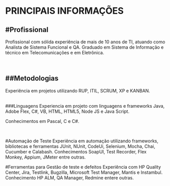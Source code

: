 # PRINCIPAIS INFORMAÇÕES

<h2>#Profissional</h2>
<p>Profissional com sólida experiência de mais de 10 anos de TI, atuando como Analista de Sistema Funcional e QA. Graduado em Sistema de Informação e técnico em Telecomunicações e em Eletrônica.</p><br />

<h2>##Metodologias</h2>
<p>Experiência em projetos utilizando RUP, ITIL, SCRUM, XP e KANBAN.</p><br />

</h2>###Linguagens</h2>
Experiencia em projeto com linguagens e frameworks Java, Adobe Flex, C#, VB, HTML, HTML5, Node JS e Java Script. </p>Conhecimentos em Pascal, C e C#.</p><br />

#Automação de Teste
Experiência em automação utilizando frameworks, bibliotecas e ferramentas JUnit, NUnit, CodeUi, Selenium, Mocha, Chai, Cucumber e Calabash. Conhecimentos SoapUI, Test Recorder, Flex Monkey, Appium, JMeter entre outras.

#Ferramentas para Gestão de teste e defeitos
Experiência com HP Quality Center, Jira, Testlink, Bugzilla, Microsoft Test Manager, Mantis e Instambul. Conhecimento HP ALM, QA Manager, Redmine entere outras.


